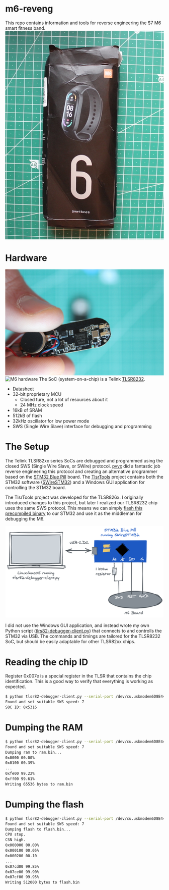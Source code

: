 # m6-reveng

This repo contains information and tools for reverse engineering the $7 M6 smart fitness band.
![M6 smart fitness band box](img/box.jpg)

# Hardware
![M6 hardware](img/front1.jpg)
![M6 hardware](img/mcu.png)
The SoC (system-on-a-chip) is a Telink [TLSR8232](http://wiki.telink-semi.cn/wiki/chip-series/TLSR823x-Series/).
* [Datasheet](http://wiki.telink-semi.cn/doc/ds/DS_TLSR8232-E_Datasheet%20for%20Telink%20BLE%20SoC%20TLSR8232.pdf)
* 32-bit proprietary MCU
  * Closed ture, not a lot of resources about it
  * 24 MHz clock speed
* 16kB of SRAM
* 512kB of flash
* 32kHz oscillator for low power mode
* SWS (Single Wire Slave) interface for debugging and programming

# The Setup
The Telink TLSR82xx series SoCs are debugged and programmed using the closed SWS (Single Wire Slave, or SWire) protocol. [pvvx](https://github.com/pvvx) did a fantastic job reverse engineering this protocol and creating an alternative programmer based on the [STM32 Blue Pill](https://stm32duinoforum.com/forum/wiki_subdomain/index_title_Blue_Pill.html) board. The [TlsrTools](https://github.com/pvvx/TlsrTools) project contains both the STM32 software ([SWireSTM32](https://github.com/pvvx/TlsrTools/tree/master/SWireSTM32)) and a Windows GUI application for controlling the STM32 board.

The TlsrTools project was developed for the TLSR826x. I originally introduced changes to this project, but later I realized our TLSR8232 chip uses the same SWS protocol. This means we can simply [flash this precompiled binary](https://github.com/pvvx/TlsrTools/tree/master/STM32F103) to our STM32 and use it as the middleman for debugging the M6.

![Setup](img/setup.png)

I did not use the Windows GUI application, and instead wrote my own Python script ([tlrs82-debugger-client.py](./tlrs82-debugger-client/tlrs82-debugger-client.py)) that connects to and controlls the STM32 via USB. The commands and timings are tailored for the TLSR8232 SoC, but should be easily adaptable for other TLSR82xx chips.

# Reading the chip ID
Register 0x007e is a special register in the TLSR that contains the chip identification. This is a good way to verify that everything is working as expected.
```bash
$ python tlsr82-debugger-client.py --serial-port /dev/cu.usbmodem6D8E448E55511 get_soc_id
Found and set suitable SWS speed: 7
SOC ID: 0x5316
```

# Dumping the RAM
```bash
$ python tlsr82-debugger-client.py --serial-port /dev/cu.usbmodem6D8E448E55511 dump_ram ram.bin
Found and set suitable SWS speed: 7
Dumping ram to ram.bin...
0x0000 00.00%
0x0100 00.39%
...
0xfe00 99.22%
0xff00 99.61%
Writing 65536 bytes to ram.bin
```

# Dumping the flash
```bash
$ python tlsr82-debugger-client.py --serial-port /dev/cu.usbmodem6D8E448E55511 dump_flash flash.bin
Found and set suitable SWS speed: 7
Dumping flash to flash.bin...
CPU stop.
CSN high.
0x000000 00.00%
0x000100 00.05%
0x000200 00.10
...
0x07cd00 99.85%
0x07ce00 99.90%
0x07cf00 99.95%
Writing 512000 bytes to flash.bin
```